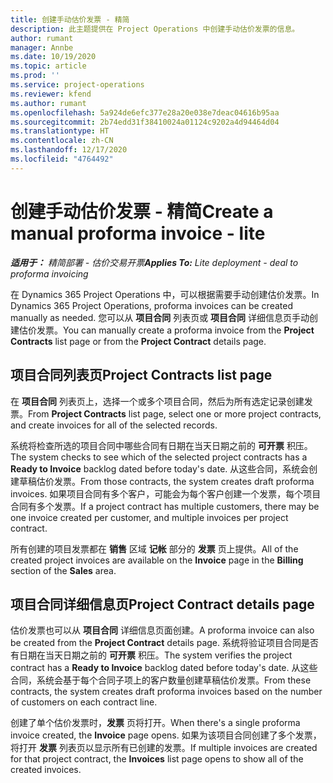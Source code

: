 ```yaml
---
title: 创建手动估价发票 - 精简
description: 此主题提供在 Project Operations 中创建手动估价发票的信息。
author: rumant
manager: Annbe
ms.date: 10/19/2020
ms.topic: article
ms.prod: ''
ms.service: project-operations
ms.reviewer: kfend
ms.author: rumant
ms.openlocfilehash: 5a924de6efc377e28a20e038e7deac04616b95aa
ms.sourcegitcommit: 2b74edd31f38410024a01124c9202a4d94464d04
ms.translationtype: HT
ms.contentlocale: zh-CN
ms.lasthandoff: 12/17/2020
ms.locfileid: "4764492"
---
```

# <a name="create-a-manual-proforma-invoice---lite"></a><span data-ttu-id="8dd4b-103">创建手动估价发票 - 精简</span><span class="sxs-lookup"><span data-stu-id="8dd4b-103">Create a manual proforma invoice - lite</span></span>

<span data-ttu-id="8dd4b-104">_**适用于：** 精简部署 - 估价交易开票_</span><span class="sxs-lookup"><span data-stu-id="8dd4b-104">_**Applies To:** Lite deployment - deal to proforma invoicing_</span></span>

<span data-ttu-id="8dd4b-105">在 Dynamics 365 Project Operations 中，可以根据需要手动创建估价发票。</span><span class="sxs-lookup"><span data-stu-id="8dd4b-105">In Dynamics 365 Project Operations, proforma invoices can be created manually as needed.</span></span> <span data-ttu-id="8dd4b-106">您可以从 **项目合同** 列表页或 **项目合同** 详细信息页手动创建估价发票。</span><span class="sxs-lookup"><span data-stu-id="8dd4b-106">You can manually create a proforma invoice from the **Project Contracts** list page or from the **Project Contract** details page.</span></span>

##  <a name="project-contracts-list-page"></a><span data-ttu-id="8dd4b-107">项目合同列表页</span><span class="sxs-lookup"><span data-stu-id="8dd4b-107">Project Contracts list page</span></span>

<span data-ttu-id="8dd4b-108">在 **项目合同** 列表页上，选择一个或多个项目合同，然后为所有选定记录创建发票。</span><span class="sxs-lookup"><span data-stu-id="8dd4b-108">From **Project Contracts** list page, select one or more project contracts, and create invoices for all of the selected records.</span></span>

<span data-ttu-id="8dd4b-109">系统将检查所选的项目合同中哪些合同有日期在当天日期之前的 **可开票** 积压。</span><span class="sxs-lookup"><span data-stu-id="8dd4b-109">The system checks to see which of the selected project contracts has a **Ready to Invoice** backlog dated before today's date.</span></span> <span data-ttu-id="8dd4b-110">从这些合同，系统会创建草稿估价发票。</span><span class="sxs-lookup"><span data-stu-id="8dd4b-110">From those contracts, the system creates draft proforma invoices.</span></span> <span data-ttu-id="8dd4b-111">如果项目合同有多个客户，可能会为每个客户创建一个发票，每个项目合同有多个发票。</span><span class="sxs-lookup"><span data-stu-id="8dd4b-111">If a project contract has multiple customers, there may be one invoice created per customer, and multiple invoices per project contract.</span></span>

<span data-ttu-id="8dd4b-112">所有创建的项目发票都在 **销售** 区域 **记帐** 部分的 **发票** 页上提供。</span><span class="sxs-lookup"><span data-stu-id="8dd4b-112">All of the created project invoices are available on the **Invoice** page in the **Billing** section of the **Sales** area.</span></span>

## <a name="project-contract-details-page"></a><span data-ttu-id="8dd4b-113">项目合同详细信息页</span><span class="sxs-lookup"><span data-stu-id="8dd4b-113">Project Contract details page</span></span>

<span data-ttu-id="8dd4b-114">估价发票也可以从 **项目合同** 详细信息页面创建。</span><span class="sxs-lookup"><span data-stu-id="8dd4b-114">A proforma invoice can also be created from the **Project Contract** details page.</span></span> <span data-ttu-id="8dd4b-115">系统将验证项目合同是否有日期在当天日期之前的 **可开票** 积压。</span><span class="sxs-lookup"><span data-stu-id="8dd4b-115">The system verifies the project contract has a **Ready to Invoice** backlog dated before today's date.</span></span> <span data-ttu-id="8dd4b-116">从这些合同，系统会基于每个合同子项上的客户数量创建草稿估价发票。</span><span class="sxs-lookup"><span data-stu-id="8dd4b-116">From these contracts, the system creates draft proforma invoices based on the number of customers on each contract line.</span></span>

<span data-ttu-id="8dd4b-117">创建了单个估价发票时，**发票** 页将打开。</span><span class="sxs-lookup"><span data-stu-id="8dd4b-117">When there's a single proforma invoice created, the **Invoice** page opens.</span></span> <span data-ttu-id="8dd4b-118">如果为该项目合同创建了多个发票，将打开 **发票** 列表页以显示所有已创建的发票。</span><span class="sxs-lookup"><span data-stu-id="8dd4b-118">If multiple invoices are created for that project contract, the **Invoices** list page opens to show all of the created invoices.</span></span>
